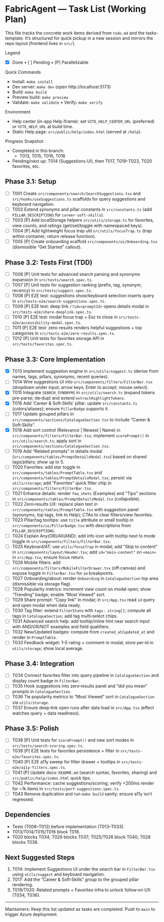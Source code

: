 # FabricAgent — Task List (Working Plan)

This file tracks the concrete work items derived from `todo.md` and the tasks-template. It’s structured for quick pickup in a new session and mirrors the repo layout (frontend lives in `src/`).

Legend
- [x] Done • [ ] Pending • [P] Parallelizable

Quick Commands
- Install: `make install`
- Dev server: `make dev` (open http://localhost:5173)
- Build: `make build`
- Preview build: `make preview`
- Validate: `make validate` • Verify: `make verify`

Environment
- Help center (in-app Help iframe): set `VITE_HELP_CENTER_URL` (preferred) or `VITE_HELP_URL` at build time.
- Static Help page: `src/public/help/index.html` (served at `/help`).

Progress Snapshot
- Completed in this branch:
  - T013, T015, T016, T018
- Pending/next up: T014 (Suggestions UI), then T017, T019–T023, T020 favorites, etc.

## Phase 3.1: Setup
- [ ] T001 Create `src/components/search/SearchSuggestions.tsx` and `src/hooks/useSuggestions.ts` scaffolds for query suggestions and keyboard navigation.
- [ ] T002 Extend synonyms and pillar constants in `src/constants.ts` (add `PILLAR_DESCRIPTIONS` for `career-soft-skills`).
- [ ] T003 [P] Add localStorage helpers `src/utils/storage.ts` for favorites, view counts, and ratings (get/set/toggle with namespaced keys).
- [ ] T004 [P] Add lightweight focus trap util `src/utils/focusTrap.ts` (trap within container; return release function).
- [ ] T005 [P] Create onboarding scaffold `src/components/ui/Onboarding.tsx` (dismissible “Get Started” callout).

## Phase 3.2: Tests First (TDD)
- [ ] T006 [P] Unit tests for advanced search parsing and synonyms expansion in `src/tests/search.spec.ts`.
- [ ] T007 [P] Unit tests for suggestion ranking (prefix, tag, synonym, recency) in `src/tests/suggest.spec.ts`.
- [ ] T008 [P] E2E test: suggestions show/keyboard selection inserts query in `src/tests-e2e/search-suggestions.spec.ts`.
- [ ] T009 [P] E2E test: deep link `/?id=<promptId>` opens details modal in `src/tests-e2e/share-deeplink.spec.ts`.
- [ ] T010 [P] E2E test: modal focus trap + Esc to close in `src/tests-e2e/accessibility-modal.spec.ts`.
- [ ] T011 [P] E2E test: zero-results renders helpful suggestions + top categories in `src/tests-e2e/zero-results.spec.ts`.
- [ ] T012 [P] Unit tests for favorites storage API in `src/tests/favorites.spec.ts`.

## Phase 3.3: Core Implementation
- [x] T013 Implement suggestion engine in `src/utils/suggest.ts` (derive from names, tags, pillars, synonyms, recent queries).
- [ ] T014 Wire suggestions UI into `src/components/filters/FilterBar.tsx` (dropdown under input; arrow keys; Enter to accept; mouse select).
- [x] T015 Integrate `SEARCH_SYNONYMS` in `src/utils/search.ts` (expand tokens pre-parse; de‑dup) and extend `extractHighlightTokens`.
- [x] T016 Add ‘Career & Soft‑Skills’ pillar: update `src/constants.ts` (colors/aliases); ensure `PillarBadge` supports it.
- [ ] T017 Update grouped pillars in `src/components/sections/CatalogueSection.tsx` to include “Career & Soft‑Skills”.
- [x] T018 Add sort control (Relevance | Newest | Name) in `src/components/filters/FilterBar.tsx`; implement `scorePrompt()` in `src/utils/search.ts`; apply sort in `src/components/sections/CatalogueSection.tsx`.
- [ ] T019 Add “Related prompts” in details modal (`src/components/tables/PromptDetailsModal.tsx`) based on shared tags/pillars; show up to 5.
- [ ] T020 Favorites: add star toggle in `src/components/tables/PromptTable.tsx` and `src/components/tables/PromptDetailsModal.tsx`; persist via `utils/storage`; add “Favorites” quick filter chip in `src/components/filters/FilterBar.tsx`.
- [ ] T021 Enhance details: render `few_shots` (Examples) and “Tips” sections in `src/components/tables/PromptDetailsModal.tsx` (collapsible).
- [ ] T022 Zero‑results UX: replace plain text in `src/components/tables/PromptTable.tsx` with suggestion panel (synonyms, top tags, link to Help); CTAs to clear filters/view favorites.
- [ ] T023 Pillar/tag tooltips: use `title` attribute or small tooltip in `src/components/ui/PillarBadge.tsx` with descriptions from `PILLAR_DESCRIPTIONS`.
- [ ] T024 Explain Any(OR)/All(AND): add info icon with tooltip next to mode toggle in `src/components/filters/FilterBar.tsx`.
- [ ] T025 Keyboard/AT: use `utils/focusTrap` in modal; add “Skip to content” in `src/components/layout/Header.tsx`; add `id="main-content"` on `<main>` in `src/App.tsx`; ensure focus return.
- [ ] T026 Mobile filters: add `src/components/filters/MobileFilterDrawer.tsx` (off‑canvas) and expose toggle in `FilterBar.tsx` for `sm` breakpoints.
- [ ] T027 Onboarding/about: render `Onboarding` in `CatalogueSection` top area (dismissible via storage flag).
- [ ] T028 Popularity metrics: increment view count on modal open; show “Trending” badge; enable “Most Viewed” sort.
- [ ] T029 Share prompt: “Copy link” in modal; in `src/App.tsx` read `id` query and open modal when data ready.
- [ ] T030 Tag filter: extend `FilterState` with `tags: string[]`; compute all tags in `CatalogueSection`; add tag multi‑select chips.
- [ ] T031 Advanced search help: add tooltip/inline hint near search input with AND/OR/NOT examples and field qualifiers.
- [ ] T032 New/Updated badges: compute from `created_at`/`updated_at` and render in `PromptTable`.
- [ ] T033 Feedback widget: 1–5 rating + comment in modal; store per‑id in `utils/storage`; show local average.

## Phase 3.4: Integration
- [ ] T034 Connect favorites filter into query pipeline in `CatalogueSection` and display count badge in `FilterBar`.
- [ ] T035 Hook suggestions into zero‑results panel and “did you mean” prompts in `CatalogueSection`.
- [ ] T036 Tie popularity metrics to “Most Viewed” sort in `CatalogueSection` via `utils/storage`.
- [ ] T037 Ensure deep‑link open runs after data load in `src/App.tsx` (effect watches query + data readiness).

## Phase 3.5: Polish
- [ ] T038 [P] Unit tests for `scorePrompt()` and new sort modes in `src/tests/search-scoring.spec.ts`.
- [ ] T039 [P] E2E tests for favorites persistence + filter in `src/tests-e2e/favorites.spec.ts`.
- [ ] T040 [P] E2E a11y sweep for filter drawer + tooltips in `src/tests-e2e/a11y-filters.spec.ts`.
- [ ] T041 [P] Update docs: `README.md` (search syntax, favorites, sharing) and `src/public/help/index.html` quick tips.
- [ ] T042 Performance: cache suggestions/scoring; verify <200ms render for ~1k items in `src/tests/perf-suggestions.spec.ts`.
- [ ] T043 Remove duplication and run `make build` sanity; ensure a11y isn’t regressed.

## Dependencies
- Tests (T006–T012) before implementation (T013–T033).
- T013/T014/T015/T016 block T018.
- T020 blocks T034; T029 blocks T037; T025/T026 block T040; T028 blocks T036.

## Next Suggested Steps
1) T014: Implement Suggestions UI under the search bar in `FilterBar.tsx` using `utils/suggest` and keyboard navigation.
2) T017: Add the “Career & Soft‑Skills” group to the grouped pillar rendering.
3) T019/T020: Related prompts + Favorites infra to unlock follow‑on UX (T034, T036).

---
Maintainers: Keep this list updated as tasks are completed. Push to `main` to trigger Azure deployment.

